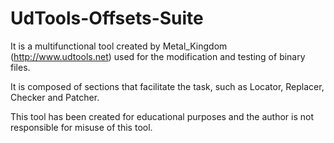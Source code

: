 UdTools-Offsets-Suite
=====================

It is a multifunctional tool created by Metal_Kingdom (http://www.udtools.net) used for the modification and testing of binary files.

It is composed of sections that facilitate the task, such as Locator, Replacer, Checker and Patcher.

This tool has been created for educational purposes and the author is not responsible for misuse of this tool.
